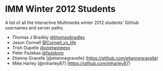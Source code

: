 # IMM Winter 2012 Students

A list of all the Interactive Multimedia winter 2012 students’ GitHub usernames and server paths.

- Thomas J Bradley [@thomasjbradley](https://github.com/thomasjbradley)
- Jason Connell [@Connell_vs_life](https://github.com/conn0146)
- Trish Dupelle [@onetwoteexo](https://github.com/pixelles)
- Peter Fazekas [@fazekore](https://github.com/fazekore)
- Etienne Gravelle [@etiennegravelle] (https://github.com/etiennegravelle) 
- Mike Harley [@mharley87] (https://github.com/mharley87) 